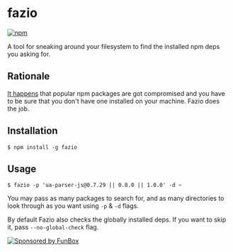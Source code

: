 # fazio

[![npm](https://img.shields.io/npm/v/@funboxteam/fazio.svg)](https://www.npmjs.com/package/@funboxteam/fazio)

A tool for sneaking around your filesystem to find the installed npm deps you asking for.

## Rationale

[It happens](https://therecord.media/malware-found-in-npm-package-with-millions-of-weekly-downloads/) 
that popular npm packages are got compromised and you have to be sure that you don't have one installed
on your machine. Fazio does the job.

## Installation

```
$ npm install -g fazio
```

<!-- TODO: npx? -->

## Usage

```
$ fazio -p 'ua-parser-js@0.7.29 || 0.8.0 || 1.0.0' -d ~
```

You may pass as many packages to search for, and as many directories to look through as you want using `-p` & `-d` flags.

By default Fazio also checks the globally installed deps. If you want to skip it, pass `--no-global-check` flag.

[![Sponsored by FunBox](https://funbox.ru/badges/sponsored_by_funbox_centered.svg)](https://funbox.ru)
